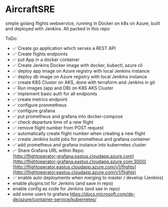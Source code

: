 # AircraftSRE
simple golang flights webservice, running in Docker on k8s on Azure, built and deployed with Jenkins. All packed in this repo

ToDo:
- :white_check_mark: Create go application which serves a REST API
- :white_check_mark: Create flights endpoints
- :white_check_mark: put App in a docker container
- :white_check_mark: Create Jenkins Docker image with docker, kubectl, azure cli
- :white_check_mark: deploy app image on Azure registry with local Jenkins instance
- :white_check_mark: deploy db image on Azure registry with local Jenkins instance
- :white_check_mark: create K8S Cluster on AKS, done with terraform and Jenkins in git
- :white_check_mark: Run images (app and DB) on K8S AKS Cluster  
- :white_check_mark: implement basic auth for all endpoints
- :white_check_mark: create metrics endpoint
- :white_check_mark: configure pronmetheus
- :white_check_mark: configure grafana
- :white_check_mark: put prometheus and grafana into docker-compose
- :white_check_mark: check departure time of a new flight
- :white_check_mark: remove flight number from POST request
- :white_check_mark: automatically create flight number when creating a new flight 
- :white_check_mark: create Jenkins build jobs for prometheus and grafana container
- :white_check_mark: add prometheus and grafana instance into kubernetes cluster
- :white_check_mark: Share Grafana URL within Repo:  
  [http://flightoperator-grafana.eastus.cloudapp.azure.com](http://flightoperator-grafana.eastus.cloudapp.azure.com:3000)  
  [http://flightoperator.eastus.cloudapp.azure.com/v1/flights](http://flightoperator.eastus.cloudapp.azure.com/v1/flights)  
- :white_check_mark: enable auto deployments when merging to master / develop (Jenkins)
- enable plugins.txt for Jenkins (and save in repo)
- enable config as code for Jenkins (and sae in repo)
- add some users to grafana
https://docs.microsoft.com/de-de/azure/container-service/kubernetes/
